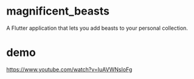 # magnificent_beasts

A Flutter application that lets you add beasts to your personal collection.

# demo

https://www.youtube.com/watch?v=IuAVWNsIoFg

